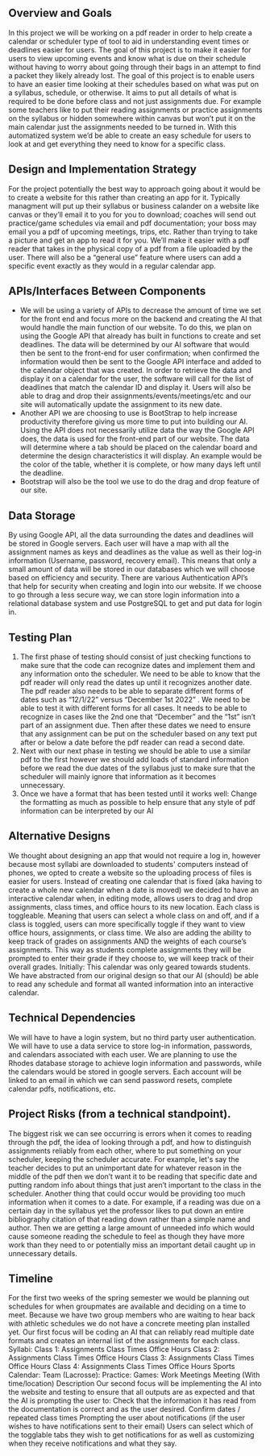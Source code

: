 
## Overview and Goals
In this project we will be working on a pdf reader in order to help create a calendar or scheduler type of tool to aid in understanding event times or deadlines easier for users. The goal of this project is to make it easier for users to view upcoming events and know what is due on their schedule without having to worry about going through their bags in an attempt to find a packet they likely already lost.  The goal of this project is to enable users to have an easier time looking at their schedules based on what was put on a syllabus, schedule, or otherwise. It aims to put all details of what is required to be done before class and not just assignments due. For example some teachers like to put their reading assignments or practice assignments on the syllabus or hidden somewhere within canvas but won’t put it on the main calendar just the assignments needed to be turned in. With this automatized system we’d be able to create an easy schedule for users to look at and get everything they need to know for a specific class. 
## Design and Implementation Strategy
For the project potentially the best way to approach going about it would be to create a website for this rather than creating an app for it. Typically managment will put up their syllabus or business calander on a website like canvas or they’ll email it to you for you to download; coaches will send out practice/game schedules via email and pdf documentation; your boss may email you a pdf of upcoming meetings, trips, etc. Rather than trying to take a picture and get an app to read it for you. We’ll make it easier with a pdf reader that takes in the physical copy of a pdf from a file uploaded by the user.
There will also be a “general use” feature where users can add a specific event exactly as they would in a regular calendar app. 

## APIs/Interfaces Between Components
- We will be using a variety of APIs to decrease the amount of time we set for the front end and focus more on the backend and creating the AI that would handle the main function of our website. To do this, we plan on using the Google API that already has built in functions to create and set deadlines. The data will be determined by our AI software that would then be sent to the front-end for user confirmation; when confirmed the information would then be sent to the Google API interface and added to the calendar object that was created. In order to retrieve the data and display it on a calendar for the user, the software will call for the list of deadlines that match the calendar ID and display it. 
Users will also be able to drag and drop their assignments/events/meetings/etc and our site will automatically update the assignment to its new date. 
- Another API we are choosing to use is BootStrap to help increase productivity therefore giving us more time to put into building our AI. Using the API does not necessarily utilize data the way the Google API does, the data is used for the front-end part of our website. The data will determine where a tab should be placed on the calendar board and determine the design characteristics it will display. An example would be the color of the table, whether it is complete, or how many days left until the deadline.
- Bootstrap will also be the tool we use to do the drag and drop feature of our site.
## Data Storage
By using Google API, all the data surrounding the dates and deadlines will be stored in Google servers. Each user will have a map with all the assignment names as keys and deadlines as the value as well as their log-in information (Username, password, recovery email). This means that only a small amount of data will be stored in our databases which we will choose based on efficiency and security. There are various Authentication API’s that help for security when creating and login into our website. If we choose to go through a less secure way, we can store login information into a relational database system and use PostgreSQL to get and put data for login in.  
## Testing Plan
1. The first phase of testing should consist of just checking functions to make sure that the code can recognize dates and implement them and any information onto the scheduler. We need to be able to know that the pdf reader will only read the dates up until it recognizes another date. The pdf reader also needs to be able to separate different forms of dates such as “12/1/22” versus “December 1st 2022” . We need to be able to test it with different forms for all cases. It needs to be able to recognize in cases like the 2nd one that “December” and the “1st” isn’t part of an assignment due. Then after these dates we need to ensure that any assignment can be put on the scheduler based on any text put after or below a date before the pdf reader can read a second date. 
2. Next with our next phase in testing we should be able to use a similar pdf to the first however we should add loads   of standard information before we read the due dates of the syllabus just to make sure that the scheduler will mainly ignore that information as it becomes unnecessary. 
3. Once we have a format that has been tested until it works well: 
Change the formatting as much as possible to help ensure that any style of pdf information can be interpreted by our AI
## Alternative Designs
We thought about designing an app that would not require a log in, however because most syllabi are downloaded to students' computers instead of phones, we opted to create a website so the uploading process of files is easier for users.
Instead of creating one calendar that is fixed (aka having to create a whole new calendar when a date is moved) we decided to have an interactive calendar when, in editing mode, allows users to drag and drop assignments, class times, and office hours to its new location. 
Each class is toggleable. Meaning that users can select a whole class on and off, and if a class is toggled, users can more specifically toggle if they want to view office hours, assignments, or class time.
We also are adding the ability to keep track of grades on assignments AND the weights of each course’s assignments. This way as students complete assignments they will be prompted to enter their grade if they choose to, we will keep track of their overall grades.
Initially: This calendar was only geared towards students. We have abstracted from our original design so that our AI (should) be able to read any schedule and format all wanted information into an interactive calendar. 
## Technical Dependencies
We will have to have a login system, but no third party user authentication. We will have to use a data service to store log-in information, passwords, and calendars associated with each user. We are planning to use the Rhodes database storage to achieve login information and passwords, while the calendars would be stored in google servers. 
Each account will be linked to an email in which we can send password resets, complete calendar pdfs, notifications, etc.
## Project Risks (from a technical standpoint).
The biggest risk we can see occurring is errors when it comes to reading through the pdf, the idea of looking through a pdf, and how to distinguish assignments reliably from each other, where to put something on your scheduler, keeping the scheduler accurate. For example, let's say the teacher decides to put an unimportant date for whatever reason in the middle of the pdf then we don’t want it to be reading that specific date and putting random info about things that just aren’t important to the class in the scheduler. 
Another thing that could occur would be providing too much information when it comes to a date. For example, if a reading was due on a certain day in the syllabus yet the professor likes to put down an entire bibliography citation of that reading down rather than a simple name and author. Then we are getting a large amount of unneeded info which would cause someone reading the schedule to feel as though they have more work than they need to or potentially miss an important detail caught up in unnecessary details. 
## Timeline 
For the first two weeks of the spring semester we would be planning out schedules for when groupmates are available and deciding on a time to meet. 
Because we have two group members who are waiting to hear back with athletic schedules we do not have a concrete meeting plan installed yet.
Our first focus will be coding an AI that can reliably read multiple date formats and creates an internal list of the assignments for each class.
Syllabi:
Class 1:
Assignments 
Class Times
Office Hours
Class 2:
Assignments 
Class Times
Office Hours
Class 3:
Assignments 
Class Times
Office Hours
Class 4:
Assignments 
Class Times
Office Hours
Sports Calendar:
Team (Lacrosse):
Practice:
Games:
Work Meetings
Meeting (With time/location)
Description
Our second focus will be implementing the AI into the website and testing to ensure that all outputs are as expected and that the AI is prompting the user to:
Check that the information it has read from the documentation is correct and as the user desired.
Confirm dates / repeated class times
Prompting the user about notifications (if the user wishes to have notifications sent to their email)
Users can select which of the togglable tabs they wish to get notifications for as well as customizing when they receive notifications and what they say.








